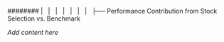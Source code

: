 ######## |   |   |   |   |   |   |   ├── Performance Contribution from Stock Selection vs. Benchmark

*Add content here*